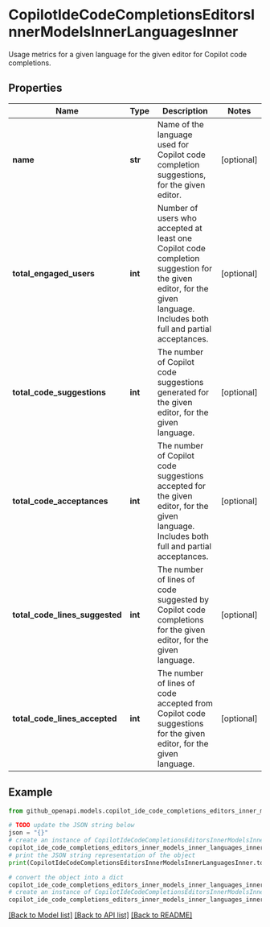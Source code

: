 # CopilotIdeCodeCompletionsEditorsInnerModelsInnerLanguagesInner

Usage metrics for a given language for the given editor for Copilot code completions.

## Properties

Name | Type | Description | Notes
------------ | ------------- | ------------- | -------------
**name** | **str** | Name of the language used for Copilot code completion suggestions, for the given editor. | [optional] 
**total_engaged_users** | **int** | Number of users who accepted at least one Copilot code completion suggestion for the given editor, for the given language. Includes both full and partial acceptances. | [optional] 
**total_code_suggestions** | **int** | The number of Copilot code suggestions generated for the given editor, for the given language. | [optional] 
**total_code_acceptances** | **int** | The number of Copilot code suggestions accepted for the given editor, for the given language. Includes both full and partial acceptances. | [optional] 
**total_code_lines_suggested** | **int** | The number of lines of code suggested by Copilot code completions for the given editor, for the given language. | [optional] 
**total_code_lines_accepted** | **int** | The number of lines of code accepted from Copilot code suggestions for the given editor, for the given language. | [optional] 

## Example

```python
from github_openapi.models.copilot_ide_code_completions_editors_inner_models_inner_languages_inner import CopilotIdeCodeCompletionsEditorsInnerModelsInnerLanguagesInner

# TODO update the JSON string below
json = "{}"
# create an instance of CopilotIdeCodeCompletionsEditorsInnerModelsInnerLanguagesInner from a JSON string
copilot_ide_code_completions_editors_inner_models_inner_languages_inner_instance = CopilotIdeCodeCompletionsEditorsInnerModelsInnerLanguagesInner.from_json(json)
# print the JSON string representation of the object
print(CopilotIdeCodeCompletionsEditorsInnerModelsInnerLanguagesInner.to_json())

# convert the object into a dict
copilot_ide_code_completions_editors_inner_models_inner_languages_inner_dict = copilot_ide_code_completions_editors_inner_models_inner_languages_inner_instance.to_dict()
# create an instance of CopilotIdeCodeCompletionsEditorsInnerModelsInnerLanguagesInner from a dict
copilot_ide_code_completions_editors_inner_models_inner_languages_inner_from_dict = CopilotIdeCodeCompletionsEditorsInnerModelsInnerLanguagesInner.from_dict(copilot_ide_code_completions_editors_inner_models_inner_languages_inner_dict)
```
[[Back to Model list]](../README.md#documentation-for-models) [[Back to API list]](../README.md#documentation-for-api-endpoints) [[Back to README]](../README.md)


